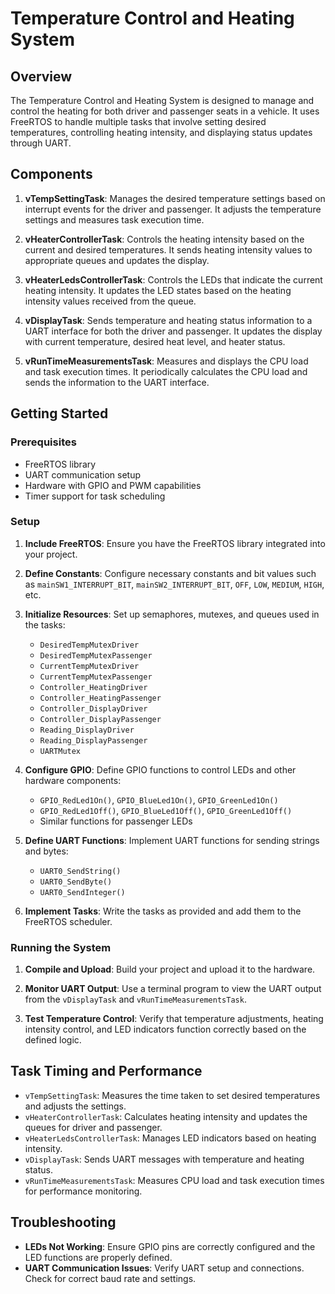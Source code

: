 # Temperature Control and Heating System

## Overview

The Temperature Control and Heating System is designed to manage and control the heating for both driver and passenger seats in a vehicle. It uses FreeRTOS to handle multiple tasks that involve setting desired temperatures, controlling heating intensity, and displaying status updates through UART.

## Components

1. **vTempSettingTask**: Manages the desired temperature settings based on interrupt events for the driver and passenger. It adjusts the temperature settings and measures task execution time.

2. **vHeaterControllerTask**: Controls the heating intensity based on the current and desired temperatures. It sends heating intensity values to appropriate queues and updates the display.

3. **vHeaterLedsControllerTask**: Controls the LEDs that indicate the current heating intensity. It updates the LED states based on the heating intensity values received from the queue.

4. **vDisplayTask**: Sends temperature and heating status information to a UART interface for both the driver and passenger. It updates the display with current temperature, desired heat level, and heater status.

5. **vRunTimeMeasurementsTask**: Measures and displays the CPU load and task execution times. It periodically calculates the CPU load and sends the information to the UART interface.

## Getting Started

### Prerequisites

- FreeRTOS library
- UART communication setup
- Hardware with GPIO and PWM capabilities
- Timer support for task scheduling

### Setup

1. **Include FreeRTOS**: Ensure you have the FreeRTOS library integrated into your project.

2. **Define Constants**: Configure necessary constants and bit values such as `mainSW1_INTERRUPT_BIT`, `mainSW2_INTERRUPT_BIT`, `OFF`, `LOW`, `MEDIUM`, `HIGH`, etc.

3. **Initialize Resources**: Set up semaphores, mutexes, and queues used in the tasks:
   - `DesiredTempMutexDriver`
   - `DesiredTempMutexPassenger`
   - `CurrentTempMutexDriver`
   - `CurrentTempMutexPassenger`
   - `Controller_HeatingDriver`
   - `Controller_HeatingPassenger`
   - `Controller_DisplayDriver`
   - `Controller_DisplayPassenger`
   - `Reading_DisplayDriver`
   - `Reading_DisplayPassenger`
   - `UARTMutex`

4. **Configure GPIO**: Define GPIO functions to control LEDs and other hardware components:
   - `GPIO_RedLed1On()`, `GPIO_BlueLed1On()`, `GPIO_GreenLed1On()`
   - `GPIO_RedLed1Off()`, `GPIO_BlueLed1Off()`, `GPIO_GreenLed1Off()`
   - Similar functions for passenger LEDs

5. **Define UART Functions**: Implement UART functions for sending strings and bytes:
   - `UART0_SendString()`
   - `UART0_SendByte()`
   - `UART0_SendInteger()`

6. **Implement Tasks**: Write the tasks as provided and add them to the FreeRTOS scheduler.

### Running the System

1. **Compile and Upload**: Build your project and upload it to the hardware.

2. **Monitor UART Output**: Use a terminal program to view the UART output from the `vDisplayTask` and `vRunTimeMeasurementsTask`.

3. **Test Temperature Control**: Verify that temperature adjustments, heating intensity control, and LED indicators function correctly based on the defined logic.

## Task Timing and Performance

- `vTempSettingTask`: Measures the time taken to set desired temperatures and adjusts the settings.
- `vHeaterControllerTask`: Calculates heating intensity and updates the queues for driver and passenger.
- `vHeaterLedsControllerTask`: Manages LED indicators based on heating intensity.
- `vDisplayTask`: Sends UART messages with temperature and heating status.
- `vRunTimeMeasurementsTask`: Measures CPU load and task execution times for performance monitoring.

## Troubleshooting

- **LEDs Not Working**: Ensure GPIO pins are correctly configured and the LED functions are properly defined.
- **UART Communication Issues**: Verify UART setup and connections. Check for correct baud rate and settings.
